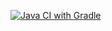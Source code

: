[![Java CI with Gradle](https://github.com/UtenkovMS/TestingWebInterfacesSelenide/actions/workflows/gradle.yml/badge.svg)](https://github.com/UtenkovMS/TestingWebInterfacesSelenide/actions/workflows/gradle.yml)
